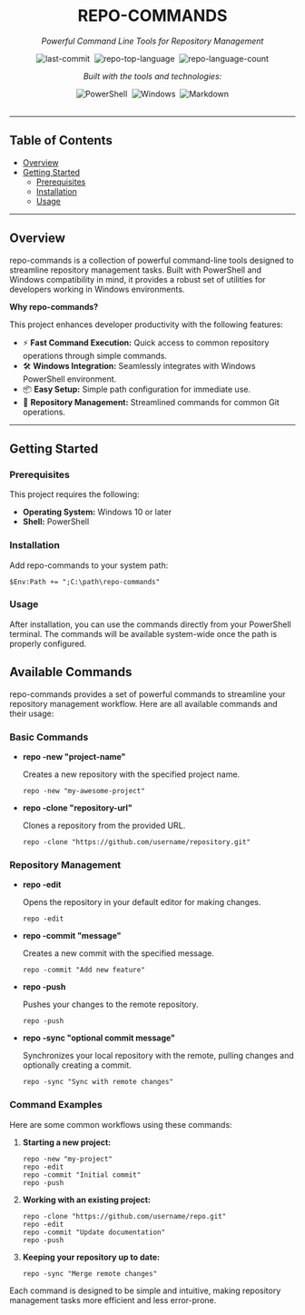 <div id="top" class="">

<div align="center" class="text-center">
<h1>REPO-COMMANDS</h1>
<p><em>Powerful Command Line Tools for Repository Management</em></p>

<img alt="last-commit" src="https://img.shields.io/github/last-commit/Uporabnik/repo-commands?style=flat&logo=git&logoColor=white&color=0080ff" class="inline-block mx-1" style="margin: 0px 2px;">
<img alt="repo-top-language" src="https://img.shields.io/github/languages/top/Uporabnik/repo-commands?style=flat&color=0080ff" class="inline-block mx-1" style="margin: 0px 2px;">
<img alt="repo-language-count" src="https://img.shields.io/github/languages/count/Uporabnik/repo-commands?style=flat&color=0080ff" class="inline-block mx-1" style="margin: 0px 2px;">
<p><em>Built with the tools and technologies:</em></p>
<img alt="PowerShell" src="https://img.shields.io/badge/PowerShell-5391FE.svg?style=flat&logo=PowerShell&logoColor=white" class="inline-block mx-1" style="margin: 0px 2px;">
<img alt="Windows" src="https://img.shields.io/badge/Windows-0078D6.svg?style=flat&logo=Windows&logoColor=white" class="inline-block mx-1" style="margin: 0px 2px;">
<img alt="Markdown" src="https://img.shields.io/badge/Markdown-000000.svg?style=flat&logo=Markdown&logoColor=white" class="inline-block mx-1" style="margin: 0px 2px;">
</div>
<br>
<hr>
<h2>Table of Contents</h2>
<ul class="list-disc pl-4 my-0">
<li class="my-0"><a href="#overview">Overview</a></li>
<li class="my-0"><a href="#getting-started">Getting Started</a>
<ul class="list-disc pl-4 my-0">
<li class="my-0"><a href="#prerequisites">Prerequisites</a></li>
<li class="my-0"><a href="#installation">Installation</a></li>
<li class="my-0"><a href="#usage">Usage</a></li>
</ul>
</li>
</ul>
<hr>
<h2>Overview</h2>
<p>repo-commands is a collection of powerful command-line tools designed to streamline repository management tasks. Built with PowerShell and Windows compatibility in mind, it provides a robust set of utilities for developers working in Windows environments.</p>

<p><strong>Why repo-commands?</strong></p>
<p>This project enhances developer productivity with the following features:</p>
<ul class="list-disc pl-4 my-0">
<li class="my-0">⚡ <strong>Fast Command Execution:</strong> Quick access to common repository operations through simple commands.</li>
<li class="my-0">🛠️ <strong>Windows Integration:</strong> Seamlessly integrates with Windows PowerShell environment.</li>
<li class="my-0">📦 <strong>Easy Setup:</strong> Simple path configuration for immediate use.</li>
<li class="my-0">🔄 <strong>Repository Management:</strong> Streamlined commands for common Git operations.</li>
</ul>
<hr>
<h2>Getting Started</h2>
<h3>Prerequisites</h3>
<p>This project requires the following:</p>
<ul class="list-disc pl-4 my-0">
<li class="my-0"><strong>Operating System:</strong> Windows 10 or later</li>
<li class="my-0"><strong>Shell:</strong> PowerShell</li>
</ul>
<h3>Installation</h3>
<p>Add repo-commands to your system path:</p>
<pre><code class="language-powershell">$Env:Path += ";C:\path\repo-commands"</code></pre>
<h3>Usage</h3>
<p>After installation, you can use the commands directly from your PowerShell terminal. The commands will be available system-wide once the path is properly configured.</p>

<h2>Available Commands</h2>
<p>repo-commands provides a set of powerful commands to streamline your repository management workflow. Here are all available commands and their usage:</p>

<h3>Basic Commands</h3>
<ul class="list-disc pl-4 my-0">
<li class="my-0">
<strong>repo -new "project-name"</strong>
<p>Creates a new repository with the specified project name.</p>
<pre><code class="language-powershell">repo -new "my-awesome-project"</code></pre>
</li>

<li class="my-0">
<strong>repo -clone "repository-url"</strong>
<p>Clones a repository from the provided URL.</p>
<pre><code class="language-powershell">repo -clone "https://github.com/username/repository.git"</code></pre>
</li>
</ul>

<h3>Repository Management</h3>
<ul class="list-disc pl-4 my-0">
<li class="my-0">
<strong>repo -edit</strong>
<p>Opens the repository in your default editor for making changes.</p>
<pre><code class="language-powershell">repo -edit</code></pre>
</li>

<li class="my-0">
<strong>repo -commit "message"</strong>
<p>Creates a new commit with the specified message.</p>
<pre><code class="language-powershell">repo -commit "Add new feature"</code></pre>
</li>

<li class="my-0">
<strong>repo -push</strong>
<p>Pushes your changes to the remote repository.</p>
<pre><code class="language-powershell">repo -push</code></pre>
</li>

<li class="my-0">
<strong>repo -sync "optional commit message"</strong>
<p>Synchronizes your local repository with the remote, pulling changes and optionally creating a commit.</p>
<pre><code class="language-powershell">repo -sync "Sync with remote changes"</code></pre>
</li>
</ul>

<h3>Command Examples</h3>
<p>Here are some common workflows using these commands:</p>

<ol class="list-decimal pl-4 my-0">
<li class="my-0">
<p><strong>Starting a new project:</strong></p>
<pre><code class="language-powershell">repo -new "my-project"
repo -edit
repo -commit "Initial commit"
repo -push</code></pre>
</li>

<li class="my-0">
<p><strong>Working with an existing project:</strong></p>
<pre><code class="language-powershell">repo -clone "https://github.com/username/repo.git"
repo -edit
repo -commit "Update documentation"
repo -push</code></pre>
</li>

<li class="my-0">
<p><strong>Keeping your repository up to date:</strong></p>
<pre><code class="language-powershell">repo -sync "Merge remote changes"</code></pre>
</li>
</ol>

<p>Each command is designed to be simple and intuitive, making repository management tasks more efficient and less error-prone.</p>
</div>